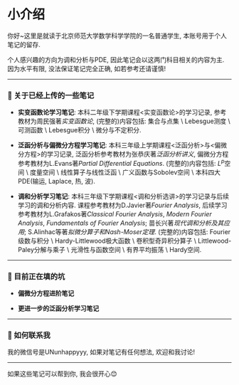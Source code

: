 # 小介绍

你好~这里是就读于北京师范大学数学科学学院的一名普通学生, 本账号用于个人笔记的留存.

个人感兴趣的方向为调和分析与PDE, 因此笔记会以这两门科目相关的内容为主. 因为水平有限, 没法保证笔记完全正确, 如若参考还请谨慎!

------
### 📖 关于已经上传的一些笔记

* **实变函数论学习笔记**: 本科二年级下学期课程<实变函数论>的学习记录, 参考教材为周民强著*实变函数论*, (完整的)内容包括: 集合与点集 \ Lebesgue测度 \ 可测函数 \ Lebesgue积分 \ 微分与不定积分.

* **泛函分析与偏微分方程学习笔记**: 本科三年级上学期课程<泛函分析>与<偏微分方程>的学习记录, 泛函分析参考教材为张恭庆著*泛函分析讲义*, 偏微分方程参考教材为L.Evans著*Partial Differential Equations*. (完整的)内容包括: $L^p$空间 \ 度量空间 \ 线性算子与线性泛函 \ 广义函数与Sobolev空间 \ 本科四大PDE(输运, Laplace, 热, 波).

* **调和分析学习笔记**: 本科三年级下学期课程<调和分析选讲>的学习记录与后续学习的调和分析内容. 课程参考教材为D.Javier著*Fourier Analysis*, 后续学习参考教材为L.Grafakos著*Classical Fourier Analysis*, *Modern Fourier Analysis*, *Fundamentals of Fourier Analysis*; 苗长兴著*现代调和分析及其应用*; S.Alinhac等著*拟微分算子和Nash-Moser定理*. (完整的)内容包括: Fourier级数与积分 \ Hardy-Littlewood极大函数 \ 卷积型奇异积分算子 \ Littlewood-Paley分解与乘子 \ 光滑性与函数空间 \ 有界平均振荡 \ Hardy空间.

------

### 📝 目前正在填的坑

* **偏微分方程进阶笔记**

* **更进一步的泛函分析学习笔记**

------

### 💬 如何联系我

我的微信号是UNunhappyyy, 如果对笔记有任何想法, 欢迎和我讨论!

------

如果这些笔记可以帮到你, 我会很开心😊


<!---
ununhappy/ununhappy is a ✨ special ✨ repository because its `README.md` (this file) appears on your GitHub profile.
You can click the Preview link to take a look at your changes.
--->
